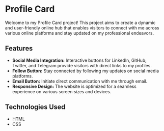 # Profile Card

Welcome to my Profile Card project! This project aims to create a dynamic and user-friendly online hub that enables visitors to connect with me across various online platforms and stay updated on my professional endeavors.

## Features

- **Social Media Integration:** Interactive buttons for LinkedIn, GitHub, Twitter, and Telegram provide visitors with direct links to my profiles.
- **Follow Button:** Stay connected by following my updates on social media platforms.
- **Email Button:** Initiate direct communication with me through email.
- **Responsive Design:** The website is optimized for a seamless experience on various screen sizes and devices.

## Technologies Used

- HTML
- CSS
